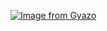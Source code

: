 [![Image from Gyazo](https://i.gyazo.com/0dfdc5b3fd70ef8c6ccb6a7b09d11723.gif)](https://gyazo.com/0dfdc5b3fd70ef8c6ccb6a7b09d11723)
